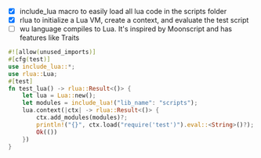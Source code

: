 - [x] include_lua macro to easily load all lua code in the scripts folder
- [x] rlua to initialize a Lua VM, create a context, and evaluate the test script
- [ ] wu language compiles to Lua. It's inspired by Moonscript and has features like Traits

```rust
#![allow(unused_imports)]
#[cfg(test)]
use include_lua::*;
use rlua::Lua;
#[test]
fn test_lua() -> rlua::Result<()> {
    let lua = Lua::new();
    let modules = include_lua!("lib_name": "scripts");
    lua.context(|ctx| -> rlua::Result<()> {
        ctx.add_modules(modules)?;
        println!("{}", ctx.load("require('test')").eval::<String>()?);
        Ok(())
    })
}
```
